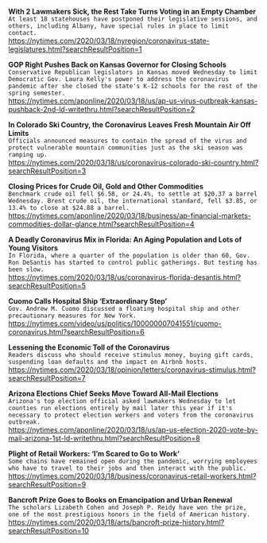**With 2 Lawmakers Sick, the Rest Take Turns Voting in an Empty Chamber**\
`At least 18 statehouses have postponed their legislative sessions, and others, including Albany, have special rules in place to limit contact.`\
https://nytimes.com/2020/03/18/nyregion/coronavirus-state-legislatures.html?searchResultPosition=1

**GOP Right Pushes Back on Kansas Governor for Closing Schools**\
`Conservative Republican legislators in Kansas moved Wednesday to limit Democratic Gov. Laura Kelly's power to address the coronavirus pandemic after she closed the state's K-12 schools for the rest of the spring semester.`\
https://nytimes.com/aponline/2020/03/18/us/ap-us-virus-outbreak-kansas-pushback-2nd-ld-writethru.html?searchResultPosition=2

**In Colorado Ski Country, the Coronavirus Leaves Fresh Mountain Air Off Limits**\
`Officials announced measures to contain the spread of the virus and protect vulnerable mountain communities just as the ski season was ramping up.`\
https://nytimes.com/2020/03/18/us/coronavirus-colorado-ski-country.html?searchResultPosition=3

**Closing Prices for Crude Oil, Gold and Other Commodities**\
`Benchmark crude oil fell $6.58, or 24.4%, to settle at $20.37 a barrel Wednesday. Brent crude oil, the international standard, fell $3.85, or 13.4% to close at $24.88 a barrel. `\
https://nytimes.com/aponline/2020/03/18/business/ap-financial-markets-commodities-dollar-glance.html?searchResultPosition=4

**A Deadly Coronavirus Mix in Florida: An Aging Population and Lots of Young Visitors**\
`In Florida, where a quarter of the population is older than 60, Gov. Ron DeSantis has started to control public gatherings. But testing has been slow.`\
https://nytimes.com/2020/03/18/us/coronavirus-florida-desantis.html?searchResultPosition=5

**Cuomo Calls Hospital Ship ‘Extraordinary Step’**\
`Gov. Andrew M. Cuomo discussed a floating hospital ship and other precautionary measures for New York.`\
https://nytimes.com/video/us/politics/100000007041551/cuomo-coronavirus.html?searchResultPosition=6

**Lessening the Economic Toll of the Coronavirus**\
`Readers discuss who should receive stimulus money, buying gift cards, suspending loan defaults and the impact on Airbnb hosts.`\
https://nytimes.com/2020/03/18/opinion/letters/coronavirus-stimulus.html?searchResultPosition=7

**Arizona Elections Chief Seeks Move Toward All-Mail Elections**\
`Arizona's top election official asked lawmakers Wednesday to let counties run elections entirely by mail later this year if it's necessary to protect election workers and voters from the coronavirus outbreak. `\
https://nytimes.com/aponline/2020/03/18/us/ap-us-election-2020-vote-by-mail-arizona-1st-ld-writethru.html?searchResultPosition=8

**Plight of Retail Workers: ‘I’m Scared to Go to Work’**\
`Some chains have remained open during the pandemic, worrying employees who have to travel to their jobs and then interact with the public.`\
https://nytimes.com/2020/03/18/business/coronavirus-retail-workers.html?searchResultPosition=9

**Bancroft Prize Goes to Books on Emancipation and Urban Renewal**\
`The scholars Lizabeth Cohen and Joseph P. Reidy have won the prize, one of the most prestigious honors in the field of American history.`\
https://nytimes.com/2020/03/18/arts/bancroft-prize-history.html?searchResultPosition=10

